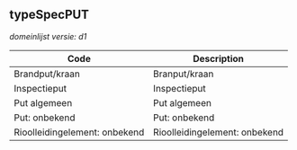 ## typeSpecPUT

*domeinlijst versie: d1* 

 |Code |Description	|
|	---	|	---	|
| Brandput/kraan | Branput/kraan |
| Inspectieput | Inspectieput |
| Put algemeen | Put algemeen |
| Put: onbekend | Put: onbekend |
| Rioolleidingelement: onbekend | Rioolleidingelement: onbekend |
